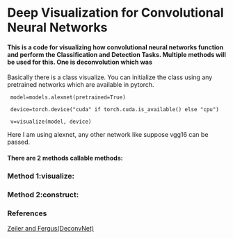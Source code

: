 # Deep Visualization for Convolutional Neural Networks
#### This is a code for visualizing how convolutional neural networks function and perform the Classification and Detection Tasks. Multiple methods will be used for this. One is deconvolution which was

Basically there is a class visualize. You can initialize the class using any pretrained networks which are available in pytorch.

     model=models.alexnet(pretrained=True)

     device=torch.device("cuda" if torch.cuda.is_available() else "cpu")
     
     v=visualize(model, device)
Here I am using alexnet, any other network like suppose vgg16 can be passed.
#### There are 2 methods callable methods:
### Method 1:visualize:
### Method 2:construct:

### References
[Zeiler and Fergus(DeconvNet)](https://arxiv.org/abs/1311.2901)

